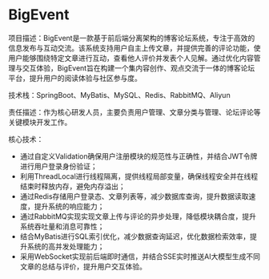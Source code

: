 # BigEvent

项目描述：BigEvent是一款基于前后端分离架构的博客论坛系统，专注于高效的信息发布与互动交流。该系统支持用户自主上传文章，并提供完善的评论功能，使用户能够围绕特定文章进行互动，查看他人评价并发表个人见解。通过优化内容管理与交互体验，BigEvent旨在构建一个集内容创作、观点交流于一体的博客论坛平台，提升用户的阅读体验与社区参与度。

技术栈：SpringBoot、MyBatis、MySQL、Redis、RabbitMQ、Aliyun

责任描述：作为核心研发人员，主要负责用户管理、文章分类与管理、论坛评论等关键模块开发工作。

核心技术：

- 通过自定义Validation确保用户注册模块的规范性与正确性，并结合JWT令牌进行用户登录身份验证；
- 利用ThreadLocal进行线程隔离，提供线程局部变量，确保线程安全并在线程结束时释放内存，避免内存溢出；
- 通过Redis存储用户登录态、文章列表等，减少数据库查询，提升数据读取速度，提升系统的响应能力；
- 通过RabbitMQ实现实现文章上传与评论的异步处理，降低模块耦合度，提升系统吞吐量和消息可靠性；
- 结合MyBatis进行SQL索引优化，减少数据查询延迟，优化数据检索效率，提升系统的高并发处理能力；
- 采用WebSocket实现前后端即时通信，并结合SSE实时推送AI大模型生成不同文章的总结与评价，提升用户交互体验。